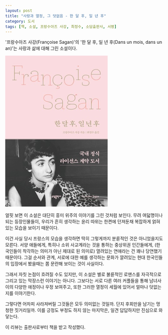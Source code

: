```yaml
---
layout: post
title: "사랑과 열정, 그 덧없음 - 한 달 후, 일 년 후"
category: 도서
tags: [책, 소설, 프랑수아즈 사강, 최정수, 소담출판사, 서평]
---
```


'프랑수아즈 사강(Françoise Sagan)'의
'한 달 후, 일 년 후(Dans un mois, dans un an)'는
사랑과 삶에 대해 그린 소설이다.

![표지](/images/dans-un-mois-dans-un-an-book-h480.jpg)

얼핏 보면 이 소설은 대단히 흥미 위주의 이야기를 그린 것처럼 보인다.
무려 여덟명이나 되는 등장인물들이,
우리가 흔히 생각하는 윤리 따위는 한켠에 던져둔채
복잡하게 얽혀있는 모습을 보이기 때문이다.

이건 사실 당시 프랑스의 모습을 생각하면 딱히 그렇게까지 분륜적인 것은 아니었을지도 모른다.
서양 애들에게, 특히나 소위 사교계라는 것을 통하는 중상위권 인간들에게,
(한국인들이 착각하는 의미가 아닌 제대로 된 의미로) 열려있는 연애라는 건 꽤나 당연했기 때문이다.
그걸 순서와 관계, 서로에 대한 예를 생각하는 문화가 깔려있는 현대 한국인들의 입장에서 봤을때는
쫌 문란해 보이는 것이 사실이다.

그래서 자칫 논점이 흐려질 수도 있지만,
이 소설은 별로 불륜적인 로맨스를 자극적으로 그리고 있는 막장스런 이야기는 아니다.
그보다는 서로 다른 여러 커플들을 통해
남녀사이의 다양한 애정이나 우정 보여주고,
또한 그러한 열정이 세월에 있어서 얼마나 덧없는지를 이야기한다.

그렇다면 어차피 사라져버릴 그것들은 모두 의미없는 것일까.
단지 후회만을 남기는 멍청한 짓거리일까.
이를 긍정도 부정도 하지 않는 마지막은,
일견 답답하지만 진심으로 와닿는다.



<div class="im im-info">
이 리뷰는 출판사로부터 책을 받고 작성했다.
</div>
